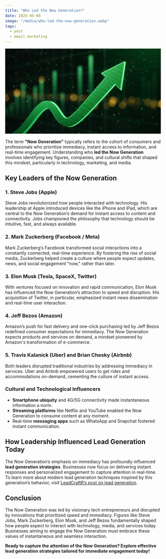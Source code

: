 ```yaml
---
title: "Who Led the Now Generation?"
date: 2025-05-08
image: "/media/who-led-the-now-generation.webp"
tags:
  - post
  - email marketing
---
```


![Who Led the Now Generation?](/media/who-led-the-now-generation.webp)

The term **"Now Generation"** typically refers to the cohort of consumers and professionals who prioritize immediacy, instant access to information, and real-time engagement. Understanding who **led the Now Generation** involves identifying key figures, companies, and cultural shifts that shaped this mindset, particularly in technology, marketing, and media.

## Key Leaders of the Now Generation

### 1. **Steve Jobs (Apple)**
Steve Jobs revolutionized how people interacted with technology. His leadership at Apple introduced devices like the iPhone and iPad, which are central to the Now Generation’s demand for instant access to content and connectivity. Jobs championed the philosophy that technology should be intuitive, fast, and always available.

### 2. **Mark Zuckerberg (Facebook / Meta)**
Mark Zuckerberg’s Facebook transformed social interactions into a constantly connected, real-time experience. By fostering the rise of social media, Zuckerberg helped create a culture where people expect updates, news, and social engagement "now," rather than later.

### 3. **Elon Musk (Tesla, SpaceX, Twitter)**
With ventures focused on innovation and rapid communication, Elon Musk has influenced the Now Generation’s attraction to speed and disruption. His acquisition of Twitter, in particular, emphasized instant news dissemination and real-time user interaction.

### 4. **Jeff Bezos (Amazon)**
Amazon’s push for fast delivery and one-click purchasing led by Jeff Bezos redefined consumer expectations for immediacy. The Now Generation expects products and services on demand, a mindset pioneered by Amazon's transformation of e-commerce.

### 5. **Travis Kalanick (Uber) and Brian Chesky (Airbnb)**
Both leaders disrupted traditional industries by addressing immediacy in services. Uber and Airbnb empowered users to get rides and accommodations on-demand, cementing the culture of instant access.

### Cultural and Technological Influencers
- **Smartphone ubiquity** and 4G/5G connectivity made instantaneous information a norm.
- **Streaming platforms** like Netflix and YouTube enabled the Now Generation to consume content at any moment.
- Real-time **messaging apps** such as WhatsApp and Snapchat fostered instant communication.

## How Leadership Influenced Lead Generation Today

The Now Generation’s emphasis on immediacy has profoundly influenced **lead generation strategies**. Businesses now focus on delivering instant responses and personalized engagement to capture attention in real-time. To learn more about modern lead generation techniques inspired by this generation’s behavior, visit [LeadCraftR’s post on lead generation](https://leadcraftr.com/posts/lead-generation/).

## Conclusion

The Now Generation was led by visionary tech entrepreneurs and disrupted by innovations that prioritized speed and immediacy. Figures like Steve Jobs, Mark Zuckerberg, Elon Musk, and Jeff Bezos fundamentally shaped how people expect to interact with technology, media, and services today. Businesses aiming to engage the Now Generation must embrace these values of instantaneous and seamless interaction.

**Ready to capture the attention of the Now Generation? Explore effective lead generation strategies tailored for immediate engagement today!**
